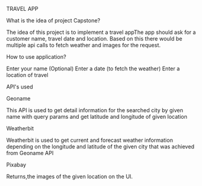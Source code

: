 TRAVEL APP



What is the idea of project Capstone?

The idea of this project is to implement a travel appThe app should ask for a customer name, travel date and location. Based on this there would be multiple api calls to fetch weather and images for the request.

How to use application?

Enter your name (Optional)
Enter a date (to fetch the weather)
Enter a location of travel

API's used 

Geoname

This API is used to get detail information for the searched city by given name with query params and get latitude
and longitude of given location

Weatherbit

Weatherbit is used to get current and forecast weather information depending on the longitude and latitude of the given city that was achieved from Geoname API

Pixabay

Returns,the images of the given location on the UI.
